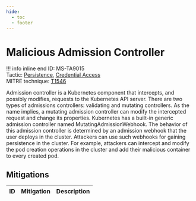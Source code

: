 ```yaml
---
hide:
  - toc
  - footer
---
```


# Malicious Admission Controller

!!! info inline end
    ID: MS-TA9015<br>
    Tactic: [Persistence](../tactics/Persistence/index.md), [Credential Access](../tactics/CredentialAccess/index.md) <br>
    MITRE technique: [T1546](https://attack.mitre.org/techniques/T1546/)

Admission controller is a Kubernetes component that intercepts, and possibly modifies, requests to the Kubernetes API server. There are two types of admissions controllers: validating and mutating controllers. As the name implies, a mutating admission controller can modify the intercepted request and change its properties. Kubernetes has a built-in generic admission controller named MutatingAdmissionWebhook. The behavior of this admission controller is determined by an admission webhook that the user deploys in the cluster. Attackers can use such webhooks for gaining persistence in the cluster. For example, attackers can intercept and modify the pod creation operations in the cluster and add their malicious container to every created pod.

## Mitigations

|ID|Mitigation|Description|
|--|----------|-----------|